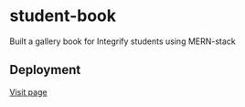 # student-book

Built a gallery book for Integrify students using MERN-stack

## Deployment

[Visit page](https://student-book.herokuapp.com/students)
